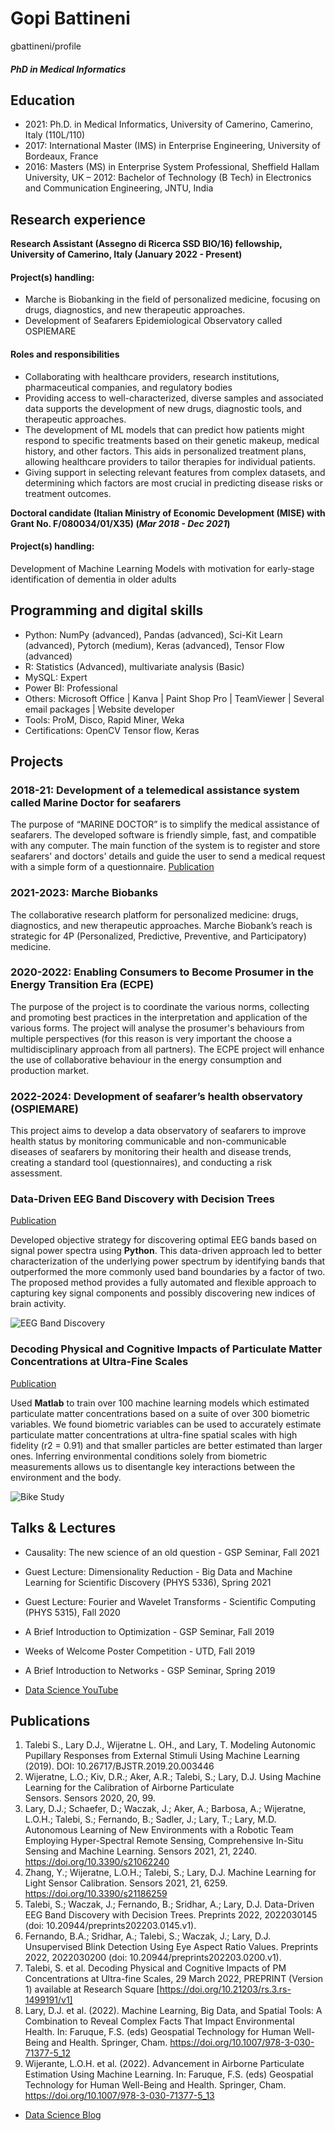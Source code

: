 # Gopi Battineni
gbattineni/profile
##### PhD in Medical Informatics

## Education
- 2021: Ph.D. in Medical Informatics, University of Camerino, Camerino, Italy (110L/110)
- 2017: International Master (IMS) in Enterprise Engineering, University of Bordeaux, France
- 2016: Masters (MS) in Enterprise System Professional, Sheffield Hallam University, UK
– 2012: Bachelor of Technology (B Tech) in Electronics and Communication Engineering, JNTU, India

## Research experience
**Research Assistant (Assegno di Ricerca SSD BIO/16) fellowship, University of Camerino, Italy (January 2022 - Present)**
#### Project(s) handling:
- Marche is Biobanking in the field of personalized medicine, focusing on drugs, diagnostics, and new therapeutic approaches.
- Development of Seafarers Epidemiological Observatory called OSPIEMARE
#### Roles and responsibilities
- Collaborating with healthcare providers, research institutions, pharmaceutical companies, and regulatory bodies
- Providing access to well-characterized, diverse samples and associated data supports the development of new drugs, diagnostic tools, and therapeutic approaches.
- The development of ML models that can predict how patients might respond to specific treatments based on their genetic makeup, medical history, and other factors. This aids in personalized treatment plans, allowing healthcare providers to tailor therapies for individual patients.
- Giving support in selecting relevant features from complex datasets, and determining which factors are most crucial in predicting disease risks or treatment outcomes.

**Doctoral candidate (Italian Ministry of Economic Development (MISE) with Grant No. F/080034/01/X35) (_Mar 2018 - Dec 2021_)**
#### Project(s) handling:
Development of Machine Learning Models with motivation for early-stage identification of dementia in older adults 


## Programming and digital skills
- Python: NumPy (advanced), Pandas (advanced), Sci-Kit Learn (advanced), Pytorch (medium), Keras (advanced), Tensor Flow (advanced)
- R: Statistics (Advanced), multivariate analysis (Basic)
- MySQL: Expert
- Power BI: Professional
- Others: Microsoft Office | Kanva | Paint Shop Pro | TeamViewer | Several email packages | Website developer
- Tools: ProM, Disco, Rapid Miner, Weka
- Certifications: OpenCV Tensor flow, Keras
  
## Projects

### 2018-21: Development of a telemedical assistance system called Marine Doctor for seafarers 
The purpose of “MARINE DOCTOR” is to simplify the medical assistance of seafarers. The developed software is friendly simple, fast, and compatible with any computer. The main function of the system is to register and store seafarers' and doctors' details and guide the user to send a medical request with a simple form of a questionnaire. 
[Publication](https://www.mdpi.com/2075-4426/12/5/832)

###	2021-2023: Marche Biobanks
The collaborative research platform for personalized medicine: drugs, diagnostics, and new therapeutic approaches. Marche Biobank’s reach is strategic for 4P (Personalized, Predictive, Preventive, and Participatory) medicine.

###	2020-2022: Enabling Consumers to Become Prosumer in the Energy Transition Era (ECPE) 
The purpose of the project is to coordinate the various norms, collecting and promoting best practices in the interpretation and application of the various forms. The project will analyse the prosumer's behaviours from multiple perspectives (for this reason is very important the choose a multidisciplinary approach from all partners). The ECPE project will enhance the use of collaborative behaviour in the energy consumption and production market.

###	2022-2024: Development of seafarer’s health observatory (OSPIEMARE)  

This project aims to develop a data observatory of seafarers to improve health status by monitoring communicable and non-communicable diseases of seafarers by monitoring their health and disease trends, creating a standard tool (questionnaires), and conducting a risk assessment.

### Data-Driven EEG Band Discovery with Decision Trees
[Publication](https://www.mdpi.com/1424-8220/22/8/3048)

Developed objective strategy for discovering optimal EEG bands based on signal power spectra using **Python**. This data-driven approach led to better characterization of the underlying power spectrum by identifying bands that outperformed the more commonly used band boundaries by a factor of two. The proposed method provides a fully automated and flexible approach to capturing key signal components and possibly discovering new indices of brain activity.

![EEG Band Discovery](/assets/img/eeg_band_discovery.jpeg)

### Decoding Physical and Cognitive Impacts of Particulate Matter Concentrations at Ultra-Fine Scales
[Publication](https://www.mdpi.com/1424-8220/22/11/4240)

Used **Matlab** to train over 100 machine learning models which estimated particulate matter concentrations based on a suite of over 300 biometric variables. We found biometric variables can be used to accurately estimate particulate matter concentrations at ultra-fine spatial scales with high fidelity (r2 = 0.91) and that smaller particles are better estimated than larger ones. Inferring environmental conditions solely from biometric measurements allows us to disentangle key interactions between the environment and the body.

![Bike Study](/assets/img/bike_study.jpeg)

## Talks & Lectures
- Causality: The new science of an old question - GSP Seminar, Fall 2021
- Guest Lecture: Dimensionality Reduction - Big Data and Machine Learning for Scientific Discovery (PHYS 5336), Spring 2021
- Guest Lecture: Fourier and Wavelet Transforms - Scientific Computing (PHYS 5315), Fall 2020
- A Brief Introduction to Optimization - GSP Seminar, Fall 2019
- Weeks of Welcome Poster Competition - UTD, Fall 2019
- A Brief Introduction to Networks - GSP Seminar, Spring 2019

- [Data Science YouTube](https://www.youtube.com/channel/UCa9gErQ9AE5jT2DZLjXBIdA)

## Publications
1. Talebi S., Lary D.J., Wijeratne L. OH., and Lary, T. Modeling Autonomic Pupillary Responses from External Stimuli Using Machine Learning (2019). DOI: 10.26717/BJSTR.2019.20.003446
2. Wijeratne, L.O.; Kiv, D.R.; Aker, A.R.; Talebi, S.; Lary, D.J. Using Machine Learning for the Calibration of Airborne Particulate Sensors. Sensors 2020, 20, 99.
3. Lary, D.J.; Schaefer, D.; Waczak, J.; Aker, A.; Barbosa, A.; Wijeratne, L.O.H.; Talebi, S.; Fernando, B.; Sadler, J.; Lary, T.; Lary, M.D. Autonomous Learning of New Environments with a Robotic Team Employing Hyper-Spectral Remote Sensing, Comprehensive In-Situ Sensing and Machine Learning. Sensors 2021, 21, 2240. https://doi.org/10.3390/s21062240
4. Zhang, Y.; Wijeratne, L.O.H.; Talebi, S.; Lary, D.J. Machine Learning for Light Sensor Calibration. Sensors 2021, 21, 6259. https://doi.org/10.3390/s21186259
5. Talebi, S.; Waczak, J.; Fernando, B.; Sridhar, A.; Lary, D.J. Data-Driven EEG Band Discovery with Decision Trees. Preprints 2022, 2022030145 (doi: 10.20944/preprints202203.0145.v1).
6. Fernando, B.A.; Sridhar, A.; Talebi, S.; Waczak, J.; Lary, D.J. Unsupervised Blink Detection Using Eye Aspect Ratio Values. Preprints 2022, 2022030200 (doi: 10.20944/preprints202203.0200.v1).
7. Talebi, S. et al. Decoding Physical and Cognitive Impacts of PM Concentrations at Ultra-fine Scales, 29 March 2022, PREPRINT (Version 1) available at Research Square [https://doi.org/10.21203/rs.3.rs-1499191/v1]
8. Lary, D.J. et al. (2022). Machine Learning, Big Data, and Spatial Tools: A Combination to Reveal Complex Facts That Impact Environmental Health. In: Faruque, F.S. (eds) Geospatial Technology for Human Well-Being and Health. Springer, Cham. https://doi.org/10.1007/978-3-030-71377-5_12
9. Wijerante, L.O.H. et al. (2022). Advancement in Airborne Particulate Estimation Using Machine Learning. In: Faruque, F.S. (eds) Geospatial Technology for Human Well-Being and Health. Springer, Cham. https://doi.org/10.1007/978-3-030-71377-5_13

- [Data Science Blog](https://medium.com/@shawhin)

